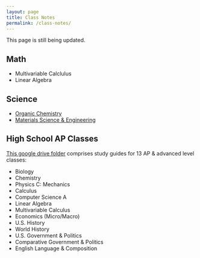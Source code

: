 ```yaml
---
layout: page
title: Class Notes
permalink: /class-notes/
---
```


This page is still being updated.

## Math

- Multivariable Calclulus
- Linear Algebra

## Science

- [Organic Chemistry](https://docs.google.com/document/d/1vg-enNjLKVElCU-gDwKaKojMROGauKgNVdVEnN2csQs/edit?usp=drivesdk)
- [Materials Science & Engineering](https://docs.google.com/document/d/1fx0zYmiLAyRGbQnYW37EWaxD7vffTOhETEi3pzRj380/edit?usp=drivesdk)

## High School AP Classes

[This google drive folder](https://drive.google.com/drive/folders/1JSljYGwsp993wPKUbCi5vPU58zeQ2pAY?usp=drive_link) comprises study guides for 13 AP & advanced level classes: 
- Biology
- Chemistry
- Physics C: Mechanics
- Calculus
- Computer Science A
- Linear Algebra
- Multivariable Calculus
- Economics (Micro/Macro)
- U.S. History
- World History
- U.S. Government & Politics
- Comparative Government & Politics
- English Language & Composition

